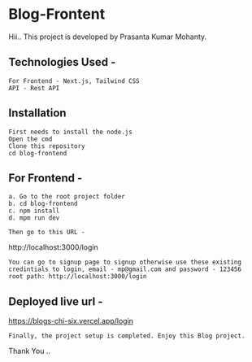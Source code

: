 # Blog-Frontent

Hii.. This project is developed by Prasanta Kumar Mohanty.

## Technologies Used -
```
For Frontend - Next.js, Tailwind CSS
API - Rest API
```

## Installation
```
First needs to install the node.js
Open the cmd
Clone this repository
cd blog-frontend

```

## For Frontend -
```
a. Go to the root project folder
b. cd blog-frontend
c. npm install
d. mpm run dev

Then go to this URL - 
```
http://localhost:3000/login
```
You can go to signup page to signup otherwise use these existing credintials to login, email - mp@gmail.com and password - 123456
root path: http://localhost:3000/login
```

## Deployed live url -
https://blogs-chi-six.vercel.app/login

```
Finally, the project setup is completed. Enjoy this Blog project.
```
Thank You ..